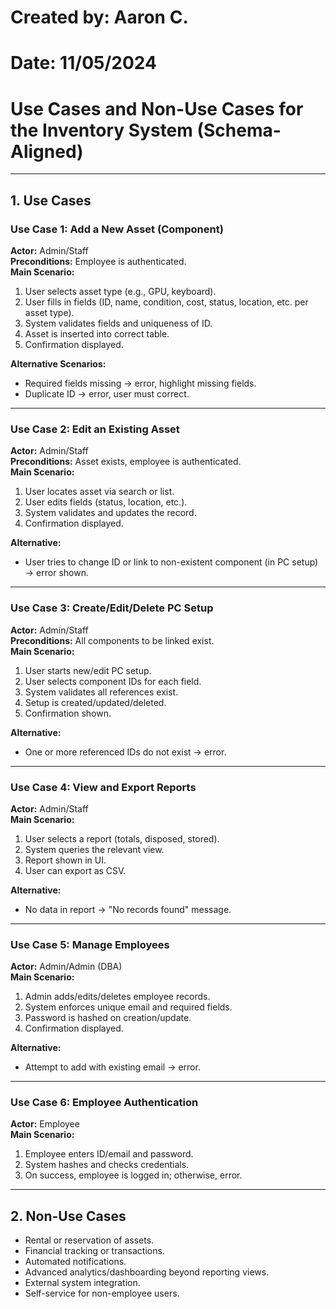 # Created by: Aaron C.
# Date: 11/05/2024

# Use Cases and Non-Use Cases for the Inventory System (Schema-Aligned)

---

## 1. Use Cases

### Use Case 1: Add a New Asset (Component)

**Actor:** Admin/Staff  
**Preconditions:** Employee is authenticated.  
**Main Scenario:**
1. User selects asset type (e.g., GPU, keyboard).
2. User fills in fields (ID, name, condition, cost, status, location, etc. per asset type).
3. System validates fields and uniqueness of ID.
4. Asset is inserted into correct table.
5. Confirmation displayed.

**Alternative Scenarios:**
- Required fields missing → error, highlight missing fields.
- Duplicate ID → error, user must correct.

---

### Use Case 2: Edit an Existing Asset

**Actor:** Admin/Staff  
**Preconditions:** Asset exists, employee is authenticated.  
**Main Scenario:**
1. User locates asset via search or list.
2. User edits fields (status, location, etc.).
3. System validates and updates the record.
4. Confirmation displayed.

**Alternative:**  
- User tries to change ID or link to non-existent component (in PC setup) → error shown.

---

### Use Case 3: Create/Edit/Delete PC Setup

**Actor:** Admin/Staff  
**Preconditions:** All components to be linked exist.  
**Main Scenario:**
1. User starts new/edit PC setup.
2. User selects component IDs for each field.
3. System validates all references exist.
4. Setup is created/updated/deleted.
5. Confirmation shown.

**Alternative:**  
- One or more referenced IDs do not exist → error.

---

### Use Case 4: View and Export Reports

**Actor:** Admin/Staff  
**Main Scenario:**
1. User selects a report (totals, disposed, stored).
2. System queries the relevant view.
3. Report shown in UI.
4. User can export as CSV.

**Alternative:**  
- No data in report → "No records found" message.

---

### Use Case 5: Manage Employees

**Actor:** Admin/Admin (DBA)  
**Main Scenario:**
1. Admin adds/edits/deletes employee records.
2. System enforces unique email and required fields.
3. Password is hashed on creation/update.
4. Confirmation displayed.

**Alternative:**  
- Attempt to add with existing email → error.

---

### Use Case 6: Employee Authentication

**Actor:** Employee  
**Main Scenario:**
1. Employee enters ID/email and password.
2. System hashes and checks credentials.
3. On success, employee is logged in; otherwise, error.

---

## 2. Non-Use Cases

- Rental or reservation of assets.
- Financial tracking or transactions.
- Automated notifications.
- Advanced analytics/dashboarding beyond reporting views.
- External system integration.
- Self-service for non-employee users.